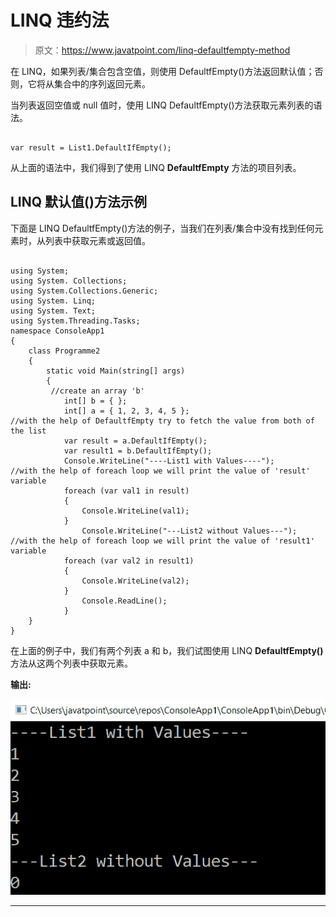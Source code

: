 # LINQ 违约法

> 原文：<https://www.javatpoint.com/linq-defaultfempty-method>

在 LINQ，如果列表/集合包含空值，则使用 DefaultfEmpty()方法返回默认值；否则，它将从集合中的序列返回元素。

当列表返回空值或 null 值时，使用 LINQ DefaultfEmpty()方法获取元素列表的语法。

```

var result = List1.DefaultIfEmpty();

```

从上面的语法中，我们得到了使用 LINQ **DefaultfEmpty** 方法的项目列表。

## LINQ 默认值()方法示例

下面是 LINQ DefaultfEmpty()方法的例子，当我们在列表/集合中没有找到任何元素时，从列表中获取元素或返回值。

```

using System;
using System. Collections;
using System.Collections.Generic;
using System. Linq;
using System. Text;
using System.Threading.Tasks;
namespace ConsoleApp1
{
    class Programme2
    {
        static void Main(string[] args)
        {   
         //create an array 'b'        
            int[] b = { };
            int[] a = { 1, 2, 3, 4, 5 };
//with the help of DefaultfEmpty try to fetch the value from both of the list
            var result = a.DefaultIfEmpty();
            var result1 = b.DefaultIfEmpty();
            Console.WriteLine("----List1 with Values----");
//with the help of foreach loop we will print the value of 'result' variable 
            foreach (var val1 in result)
            {
                Console.WriteLine(val1);
            }
                Console.WriteLine("---List2 without Values---");
//with the help of foreach loop we will print the value of 'result1' variable 
            foreach (var val2 in result1)
            {
                Console.WriteLine(val2);
            }
                Console.ReadLine();
            }
    }
}

```

在上面的例子中，我们有两个列表 a 和 b，我们试图使用 LINQ **DefaultfEmpty()** 方法从这两个列表中获取元素。

**输出:**

![LINQ DefaultfEmpty() Method](img/22d8938a15634bca05c4e6a3f4278024.png)

* * *